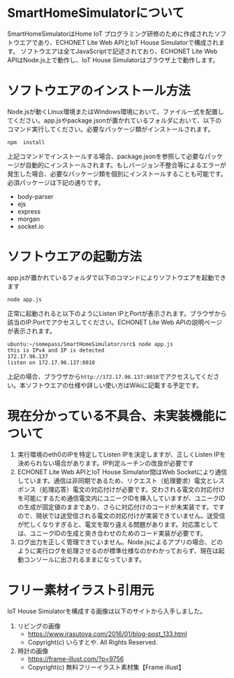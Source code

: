 # SmartHomeSimulatorについて

SmartHomeSimulatorはHome IoT プログラミング研修のために作成されたソフトウエアであり、ECHONET Lite Web APIとIoT House Simulatorで構成されます。
ソフトウエアは全てJavaScriptで記述されており、ECHONET Lite Web APIはNode.js上で動作し、IoT House Simulatorはブラウザ上で動作します。

# ソフトウエアのインストール方法

Node.jsが動くLinux環境またはWindows環境において、ファイル一式を配置してください。app.jsやpackage.jsonが置かれているフォルダにおいて、以下のコマンド実行してください。必要なパッケージ類がインストールされます。
```
npm  install
```
上記コマンドでインストールする場合、package.jsonを参照して必要なパッケージが自動的にインストールされます。もしバージョン不整合等によるエラーが発生した場合、必要なパッケージ類を個別にインストールすることも可能です。必須パッケージは下記の通りです。
- body-parser
- ejs
- express
- morgan
- socket.io

# ソフトウエアの起動方法

app.jsが置かれているフォルダで以下のコマンドによりソフトウエアを起動できます
```
node app.js
```
正常に起動されると以下のようにListen IPとPortが表示されます。ブラウザから該当のIP:Portでアクセスしてください。ECHONET Lite Web APIの説明ページが表示されます。
```
ubuntu:~/somepass/SmartHomeSimulator/src$ node app.js
this is IPv4 and IP is detected
172.17.96.137
listen on 172.17.96.137:8010
```
上記の場合、ブラウザから`http://172.17.96.137:8010`でアクセスしてください。本ソフトウエアの仕様や詳しい使い方はWikiに記載する予定です。

# 現在分かっている不具合、未実装機能について

1. 実行環境のeth0のIPを特定してListen IPを決定しますが、正しくListen IPを決められない場合があります。IP判定ルーチンの改良が必要です
2. ECHONET Lite Web APIとIoT House Simulator間はWeb Socketにより通信しています。通信は非同期であるため、リクエスト（処理要求）電文とレスポンス（処理応答）電文の対応付けが必要です。交わされる電文の対応付けを可能にするため通信電文内にユニークIDを挿入していますが、ユニークIDの生成が固定値のままであり、さらに対応付けのコードが未実装です。ですので、現状では送受信される電文の対応付けが実装できていません。送受信が忙しくなりすぎると、電文を取り違える問題があります。対応策としては、ユニークIDの生成と突き合わせのためのコード実装が必要です。
3. ログ出力を正しく管理できていません。Node.jsによるアプリの場合、どのように実行ログを処理させるのが標準仕様なのかわかっておらず、現在は起動コンソールに出されるままになっています。

# フリー素材イラスト引用元
IoT House Simulatorを構成する画像は以下のサイトから入手しました。
1. リビングの画像
    - https://www.irasutoya.com/2016/01/blog-post_133.html
    - Copyright(c) いらすとや. All Rights Reserved.
2. 時計の画像
    - https://frame-illust.com/?p=9756
    - Copyright(c) 無料フリーイラスト素材集【Frame illust】
